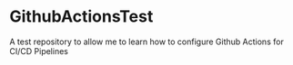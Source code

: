 # GithubActionsTest
A test repository to allow me to learn how to configure Github Actions for CI/CD Pipelines

